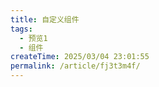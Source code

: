 ```yaml
---
title: 自定义组件
tags:
  - 预览1
  - 组件
createTime: 2025/03/04 23:01:55
permalink: /article/fj3t3m4f/
---
```


<CustomComponent />
